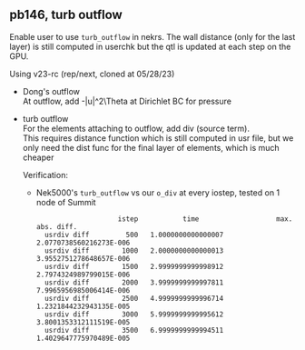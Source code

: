 ## pb146, turb outflow

Enable user to use `turb_outflow` in nekrs.
The wall distance (only for the last layer) is still computed in userchk but the qtl is updated at each step on the GPU.


Using v23-rc (rep/next, cloned at 05/28/23)

- Dong's outflow     
  At outflow, add -|u|^2\Theta at Dirichlet BC for pressure


- turb outflow    
  For the elements attaching to outflow, add div (source term).      
  This requires distance function which is still computed in usr file, but we only need the dist func for the final layer of elements, which is much cheaper


  Verification:      
    - Nek5000's `turb_outflow` vs our `o_div` at every iostep, tested on 1 node of Summit     
      ```
                          istep           time                   max. abs. diff.
        usrdiv diff         500   1.0000000000000007        2.0770738560216273E-006
        usrdiv diff        1000   2.0000000000000013        3.9552751278648657E-006
        usrdiv diff        1500   2.9999999999998912        2.7974324989799015E-006
        usrdiv diff        2000   3.9999999999997811        7.9965956985006414E-006
        usrdiv diff        2500   4.9999999999996714        1.2321844232943135E-005
        usrdiv diff        3000   5.9999999999995612        3.8001353312111519E-005
        usrdiv diff        3500   6.9999999999994511        1.4029647775970489E-005
      ```
